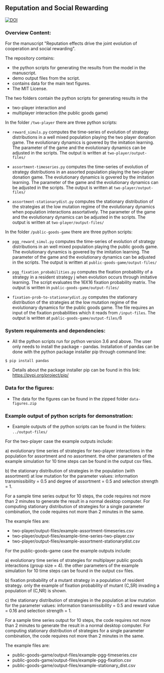 ## Reputation and Social Rewarding

[![DOI](https://zenodo.org/badge/DOI/10.5281/zenodo.7096348.svg)](https://doi.org/10.5281/zenodo.7096348)

### Overview Content: 

For the manuscript "Reputation effects drive the joint evolution of cooperation and social rewarding". 

The repository contains:

- the python scripts for generating the results from the model in the manuscript. 
- demo output files from the script.
- contains data for the main text figures.
- The MIT License.

The two folders contain the python scripts for generating results in the 

  - two-player interaction and 
  - multiplayer interaction (the public goods game)

In the folder `/two-player` there are three python scripts: 

- `reward_simuls.py` computes the time-series of evolution of strategy
  distributions in a well mixed population playing the two player donation
  game. The evolutionary dynamics is govered by the imitation learning. The
  parameter of the game and the evolutionary dynamics can be adjusted in the
  scripts. The output is written at `two-player/output-files/`

- `assortment-timeseries.py` computes the time-series of evolution of strategy
  distributions in an assorted population playing the two-player donation game.
  The evolutionary dynamics is govered by the imitation learning. The parameter
  of the game and the evolutionary dynamics can be adjusted in the scripts. The
  output is written at `two-player/output-files/`

- `assortment-stationarydist.py` computes the stationary distribution of the
  strategies at the low mutation regime of the evolutionary dynamics when
  population interactions assortatively. The parameter of the game and the
  evolutionary dynamics can be adjusted in the scripts. The output is written at
  `two-player/output-files/`

In the folder `/public-goods-game` there are three python scripts:

- `pgg_reward_simul.py` computes the time-series of evolution of strategy
  distributions in an well mixed population playing the public goods game. The
  evolutionary dynamics is govered by the imitation learning. The parameter of
  the game and the evolutionary dynamics can be adjusted in the scripts. The
  output is written at `public-goods-game/output-files/`

- `pgg_fixation_probabilities.py` computes the fixation probability of a
  strategy in a resident strategy j when evolution occurs through imitative
  learning. The script evaluates the 16X16 fixation probability matrix. The
  output is written in `public-goods-game/output-files/`

- `fixation-prob-to-stationarydist.py` computes the stationary distribution of
the strategies at the low mutation regime of the evolutionary dynamics for the
public goods game. The file requires an input of the fixation probabilities
which it reads from `/input-files`. The output is written at
`public-goods-game/output-files/`ß
 
### System requirements and dependencies: 

- All the python scripts run for python version 3.6 and above. The user only needs to install the package - pandas.
Installation of pandas can be done with the python package installer pip through command line: 

```shell
$ pip install pandas
```

- Details about the package installer pip can be found in this link: https://pypi.org/project/pip/ 

### Data for the figures:

- The data for the figures can be found in the zipped folder `data-figures.zip`
 
### Example output of python scripts for demonstration: 

- Example outputs of the python scripts can be found in the folders: `../output-files/`

For the two-player case the example outputs include: 

a) evolutionary time series of strategies for two-player interactions in the population for assortment and no assortment.
    the other parameters of the example simulation for 10 time steps can be found in the output csv files.

b) the stationary distribution of strategies in the population (with assortment) at low mutation for the parameter values:
    information transmissibility = 0.5 and degree of assortment = 0.5 and selection strength = 1.

For a sample time series output for 10 steps, the code requires not more than 2 minutes to generate the result in a normal desktop computer. 
For computing stationary distribution of strategies for a single parameter combination, the code requires not more than 2 minutes in the same. 

The example files are: 

- two-player/output-files/example-assortment-timeseries.csv
- two-player/output-files/example-time-series-two-player.csv
- two-player/output-files/example-assortment-stationarydist.csv

For the public-goods-game case the example outputs include:

a) evolutionary time series of strategies for multiplayer public goods interactions (group size = 4).
    the other parameters of the example simulation for 10 time steps can be found in the output csv files.

b) fixation probability of a mutant strategy in a population of resident strategy.
    only the example of fixation probability of mutant (C,SR) invading a population of (C,NR) is shown.

c) the stationary distribution of strategies in the population at low mutation for the parameter values:
    information transmissibility = 0.5 and reward value = 0.16 and selection strength = 1.

For a sample time series output for 10 steps, the code requires not more than 2 minutes to generate the result in a normal desktop computer. 
For computing stationary distribution of strategies for a single parameter combination, the code requires not more than 2 minutes in the same. 

The example files are: 

- public-goods-game/output-files/example-pgg-timeseries.csv
- public-goods-game/output-files/example-pgg-fixation.csv
- public-goods-game/output-files/example-stationary_dist.csv



